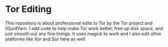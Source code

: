 # Tor Editing

This repository is about professional edits to Tor by the Tor project and liQuidYarn. I add code to help make Tor work better, free up disk space, and just smooth out any fine linings. It uses magick to work and I also edit other platforms like Xor and Sor here as well. 
